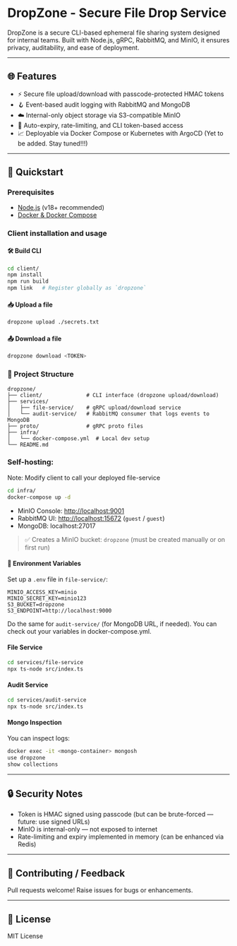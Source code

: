 # DropZone - Secure File Drop Service

DropZone is a secure CLI-based ephemeral file sharing system designed for internal teams. Built with Node.js, gRPC, RabbitMQ, and MinIO, it ensures privacy, auditability, and ease of deployment.

---

## 🌐 Features

- ⚡ Secure file upload/download with passcode-protected HMAC tokens
- 🪝 Event-based audit logging with RabbitMQ and MongoDB
- ☁️ Internal-only object storage via S3-compatible MinIO
- 🧾 Auto-expiry, rate-limiting, and CLI token-based access
- 📈 Deployable via Docker Compose or Kubernetes with ArgoCD (Yet to be added. Stay tuned!!!)

---

## 🚀 Quickstart

### Prerequisites

- [Node.js](https://nodejs.org/) (v18+ recommended)
- [Docker & Docker Compose](https://docs.docker.com/compose/install/)

### Client installation and usage

#### 🛠 Build CLI

```bash
cd client/
npm install
npm run build
npm link   # Register globally as `dropzone`
```

#### 📥 Upload a file

```bash
dropzone upload ./secrets.txt
```

#### 📤 Download a file

```bash
dropzone download <TOKEN>
```

### 📁 Project Structure

```
dropzone/
├── client/              # CLI interface (dropzone upload/download)
├── services/
│   ├── file-service/    # gRPC upload/download service
│   └── audit-service/   # RabbitMQ consumer that logs events to MongoDB
├── proto/               # gRPC proto files
├── infra/
│   └── docker-compose.yml  # Local dev setup
└── README.md
```

### Self-hosting:

Note: Modify client to call your deployed file-service

```bash
cd infra/
docker-compose up -d
```

- MinIO Console: [http://localhost:9001](http://localhost:9001)
- RabbitMQ UI: [http://localhost:15672](http://localhost:15672) (`guest` / `guest`)
- MongoDB: localhost:27017

> ✅ Creates a MinIO bucket: `dropzone` (must be created manually or on first run)

#### 🔧 Environment Variables

Set up a `.env` file in `file-service/`:

```env
MINIO_ACCESS_KEY=minio
MINIO_SECRET_KEY=minio123
S3_BUCKET=dropzone
S3_ENDPOINT=http://localhost:9000
```

Do the same for `audit-service/` (for MongoDB URL, if needed).
You can check out your variables in docker-compose.yml.

#### File Service

```bash
cd services/file-service
npx ts-node src/index.ts
```

#### Audit Service

```bash
cd services/audit-service
npx ts-node src/index.ts
```

#### Mongo Inspection

You can inspect logs:

```bash
docker exec -it <mongo-container> mongosh
use dropzone
show collections
```

---

## 🔒 Security Notes

- Token is HMAC signed using passcode (but can be brute-forced — future: use signed URLs)
- MinIO is internal-only — not exposed to internet
- Rate-limiting and expiry implemented in memory (can be enhanced via Redis)

---

## 🤝 Contributing / Feedback

Pull requests welcome! Raise issues for bugs or enhancements.

---

## 📜 License

MIT License

